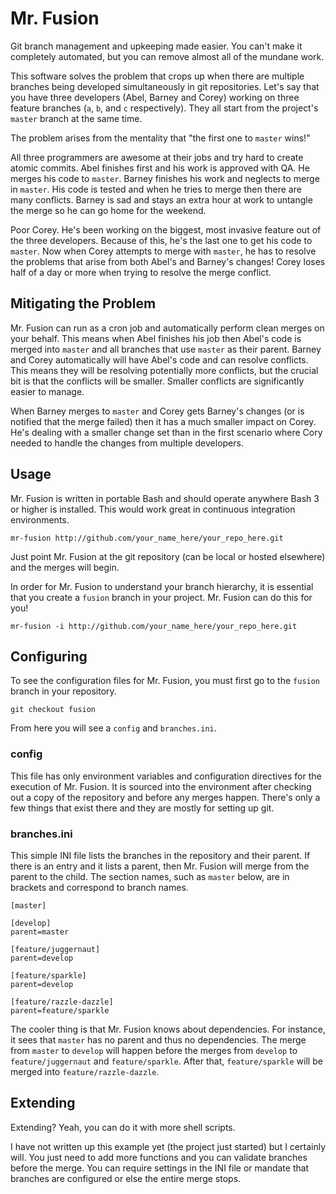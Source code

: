 Mr. Fusion
==========

Git branch management and upkeeping made easier.  You can't make it completely automated, but you can remove almost all of the mundane work.


This software solves the problem that crops up when there are multiple branches being developed simultaneously in git repositories.  Let's say that you have three developers (Abel, Barney and Corey) working on three feature branches (`a`, `b`, and `c` respectively).  They all start from the project's `master` branch at the same time.

The problem arises from the mentality that "the first one to `master` wins!"

All three programmers are awesome at their jobs and try hard to create atomic commits.  Abel finishes first and his work is approved with QA.  He merges his code to `master`.  Barney finishes his work and neglects to merge in `master`.  His code is tested and when he tries to merge then there are many conflicts.  Barney is sad and stays an extra hour at work to untangle the merge so he can go home for the weekend.

Poor Corey.  He's been working on the biggest, most invasive feature out of the three developers.  Because of this, he's the last one to get his code to `master`.  Now when Corey attempts to merge with `master`, he has to resolve the problems that arise from both Abel's and Barney's changes!  Corey loses half of a day or more when trying to resolve the merge conflict.


Mitigating the Problem
----------------------

Mr. Fusion can run as a cron job and automatically perform clean merges on your behalf.  This means when Abel finishes his job then Abel's code is merged into `master` and all branches that use `master` as their parent.  Barney and Corey automatically will have Abel's code and can resolve conflicts.  This means they will be resolving potentially more conflicts, but the crucial bit is that the conflicts will be smaller.  Smaller conflicts are significantly easier to manage.

When Barney merges to `master` and Corey gets Barney's changes (or is notified that the merge failed) then it has a much smaller impact on Corey.  He's dealing with a smaller change set than in the first scenario where Cory needed to handle the changes from multiple developers.


Usage
-----

Mr. Fusion is written in portable Bash and should operate anywhere Bash 3 or higher is installed.  This would work great in continuous integration environments.

    mr-fusion http://github.com/your_name_here/your_repo_here.git

Just point Mr. Fusion at the git repository (can be local or hosted elsewhere) and the merges will begin.

In order for Mr. Fusion to understand your branch hierarchy, it is essential that you create a `fusion` branch in your project.  Mr. Fusion can do this for you!

    mr-fusion -i http://github.com/your_name_here/your_repo_here.git


Configuring
-----------

To see the configuration files for Mr. Fusion, you must first go to the `fusion` branch in your repository.

    git checkout fusion

From here you will see a `config` and `branches.ini`.


### config

This file has only environment variables and configuration directives for the execution of Mr. Fusion.  It is sourced into the environment after checking out a copy of the repository and before any merges happen.  There's only a few things that exist there and they are mostly for setting up git.


### branches.ini

This simple INI file lists the branches in the repository and their parent.  If there is an entry and it lists a parent, then Mr. Fusion will merge from the parent to the child.  The section names, such as `master` below, are in brackets and correspond to branch names.

    [master]
    
    [develop]
    parent=master
    
    [feature/juggernaut]
    parent=develop
    
    [feature/sparkle]
    parent=develop
    
    [feature/razzle-dazzle]
    parent=feature/sparkle
    
The cooler thing is that Mr. Fusion knows about dependencies.  For instance, it sees that `master` has no parent and thus no dependencies.  The merge from `master` to `develop` will happen before the merges from `develop` to `feature/juggernaut` and `feature/sparkle`.  After that, `feature/sparkle` will be merged into `feature/razzle-dazzle`.


Extending
---------

Extending?  Yeah, you can do it with more shell scripts.

I have not written up this example yet (the project just started) but I certainly will.  You just need to add more functions and you can validate branches before the merge.  You can require settings in the INI file or mandate that branches are configured or else the entire merge stops.
